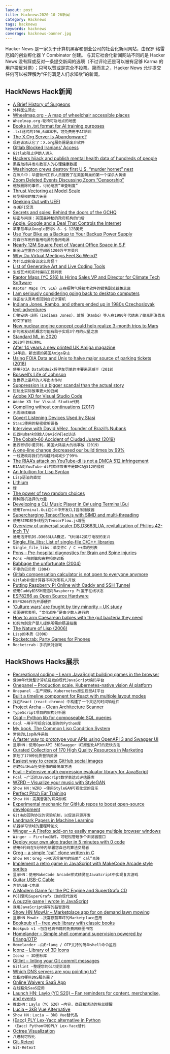 ```yaml
---
layout: post
title: Hacknews2020-10-26新闻
category: Hacknews
tags: hacknews
keywords: hacknews
coverage: hacknews-banner.jpg
---
```


Hacker News 是一家关于计算机黑客和创业公司的社会化新闻网站，由保罗·格雷厄姆的创业孵化器 Y Combinator 创建。
与其它社会化新闻网站不同的是 Hacker News 没有踩或反对一条提交新闻的选项（不过评论还是可以被有足够 Karma 的用户投反对票）；只可以赞或是完全不投票。简而言之，Hacker News 允许提交任何可以被理解为“任何满足人们求知欲”的新闻。

## HackNews Hack新闻


- [A Brief History of Surgeons](https://www.laphamsquarterly.org/roundtable/brief-history-surgeons)
- `外科医生简史`
- [Wheelmap.org - A map of wheelchair accessible places](https://wheelmap.org/)
- `Wheelmap.org-轮椅可及地点的地图`
- [Books in .txt format for AI training purposes](https://twitter.com/theshawwn/status/1320282149329784833)
- `.txt格式的196,640本书，可免费用于AI培训`
- [The X.Org Server Is Abandonware?](https://www.phoronix.com/scan.php?page=news_item&px=XServer-Abandonware)
- `现在该承认它了：X.org服务器是废弃软件`
- [Gitlab Blocked Iranians’ Access](https://ahmadhaghighi.com/blog/2020/gitlab/)
- `Gitlab阻止伊朗人进入`
- [Hackers hijack and publish mental health data of hundreds of people](https://www.foreigner.fi/articulo/national/scandal-over-the-hijack-and-and-publication-of-private-mental-health-data/20201023121903008599.html)
- `黑客劫持并发布数百人的心理健康数据`
- [Washington crews destroy first U.S. “murder hornet” nest](https://www.axios.com/washington-state-murder-hornets-nest-photos-39e04acb-50da-4c3d-8a8d-4993e1fe2780.html)
- `在照片中：华盛顿州工作人员摧毁了在美国筑巢的第一个谋杀大黄蜂`
- [Zoom Deleted Events Discussing Zoom “Censorship”](https://www.buzzfeednews.com/article/janelytvynenko/zoom-deleted-events-censorship)
- `缩放删除的事件，讨论缩放“审查制度”`
- [Thrust Vectoring at Model Scale](https://bps.space/)
- `模型规模的推力矢量`
- [Geeking Out with UEFI](https://oofhours.com/2019/09/02/geeking-out-with-uefi/)
- `与UEFI交流`
- [Secrets and spies: Behind the doors of the GCHQ](https://www.nationalgeographic.co.uk/history-and-civilisation/2020/10/secrets-and-spies-behind-the-doors-of-the-uks-most-enigmatic)
- `秘密与间谍：英国最神秘的政府机构的门后`
- [Apple, Google and a Deal That Controls the Internet](https://www.nytimes.com/2020/10/25/technology/apple-google-search-antitrust.html)
- `苹果每年从Google获得$ 8– $ 12B美元`
- [Use Your Bike as a Backup to Your Backup Power Supply](https://spectrum.ieee.org/geek-life/hands-on/use-your-bike-as-a-backup-to-your-backup-power-supply)
- `将自行车用作备用电源的备用电源`
- [Nearly 12M Square Feet of Vacant Office Space in S.F](http://socketsite.com/archives/2020/10/nearly-12-million-square-feet-of-vacant-office-space-in-s-f.html)
- `旧金山空置办公空间近1200万平方英尺`
- [Why Do Virtual Meetings Feel So Weird?](https://www.sapiens.org/language/nonverbal-communication-online/)
- `为什么虚拟会议这么奇怪？`
- [List of Generative Art and Live Coding Tools](https://opinionatedguide.github.io#/Design/d5-gen)
- `生成艺术和实时编码工具列表`
- [Raptor Maps (YC S16) Is Hiring Sales VP and Director for Climate Tech Software](https://raptormaps.com/jobs/)
- `Raptor Maps（YC S16）正在招聘气候技术软件的销售副总裁兼总监`
- [I am seriously considering going back to desktop computers](http://misc-stuff.terraaeon.com/articles/locked-down-computers.html)
- `我正在认真考虑回到台式计算机`
- [Indiana Jones, Rambo, and others ended up in 1980s Czechoslovak text-adventures](https://arstechnica.com/gaming/2020/10/how-indiana-jones-fought-the-communists-and-led-an-era-of-activist-video-games/)
- `印第安纳·琼斯（Indiana Jones），兰博（Rambo）等人在1980年代结束了捷克斯洛伐克的文字冒险`
- [New nuclear engine concept could help realize 3-month trips to Mars](https://newatlas.com/space/nuclear-thermal-propulsion-ntp-nasa-unsc-tech-deep-space-travel/)
- `新的核发动机概念可能有助于实现3个月的火星之旅`
- [Standard ML in 2020](https://notes.eatonphil.com/standard-ml-in-2020.html)
- `2020年的标准ML`
- [After 14 years a new printed UK Amiga magazine](https://www.amiga-addict.com/)
- `14年后，新出版的英国Amiga杂志`
- [Using FOIA Data and Unix to halve major source of parking tickets (2018)](https://mchap.io/using-foia-data-and-unix-to-halve-major-source-of-parking-tickets.html)
- `使用FOIA Data和Unix将停车罚单的主要来源减半（2018）`
- [Boswell’s Life of Johnson](https://fantasticanachronism.com/2020/10/22/when-the-worst-man-in-the-world-writes-a-masterpiece/)
- `当世界上最坏的人写出杰作时`
- [Suppression is a bigger scandal than the actual story](https://taibbi.substack.com/p/with-the-hunter-biden-expose-suppression-136)
- `压制比实际故事更大的丑闻`
- [Adobe XD for Visual Studio Code](https://letsxd.com/vscode)
- `Adobe XD for Visual Studio代码`
- [Compiling without continuations (2017)](https://dl.acm.org/doi/10.1145/3062341.3062380)
- `无需继续编译`
- [Covert Listening Devices Used by Stasi](https://www.cryptomuseum.com/intel/stasi/index.htm)
- `Stasi使用的秘密收听设备`
- [Interview with David Vélez, founder of Brazil’s Nubank](https://www.sequoiacap.com/newsletter/2018-08-15-david-velez)
- `巴西Nubank创始人DavidVélez访谈`
- [The Cobalt-60 Accident of Ciudad Juarez (2019)](https://culturacolectiva.com/history/cobalt-60-ciudad-juarez-mexico-nuclear-accident)
- `墨西哥切尔诺贝利，美国大陆最大的核事故（2019）`
- [A one-line change decreased our build times by 99%](https://medium.com/pinterest-engineering/how-a-one-line-change-decreased-our-build-times-by-99-b98453265370)
- `一线更改将我们的构建时间减少了99％`
- [The RIAA’s attack on YouTube-dl is not a DMCA 512 infringement](https://joindiaspora.com/posts/808cf690f8e801381778002590d8e506)
- `RIAA对YouTube-dl的欺诈攻击不是DMCA§512的侵权`
- [An Intuition for Lisp Syntax](https://stopa.io/post/265)
- `Lisp语法的直觉`
- [Lithium](https://www.targethealth.com/post/lithium)
- `锂`
- [The power of two random choices](https://brooker.co.za/blog/2012/01/17/two-random.html)
- `两种随机选择的力量`
- [Developing a CLI Music Player in C# using Terminal.Gui](https://markjames.dev/2020-10-25-developing-a-cli-music-player-csharp/)
- `使用Terminal.Gui在C＃中开发CLI音乐播放器`
- [Supercharging TensorFlow.js with SIMD and multi-threading](https://blog.tensorflow.org/2020/09/supercharging-tensorflowjs-webassembly.html)
- `使用SIMD和多线程为TensorFlow.js增压`
- [Overview of universal scaler DS.D3663LUA, revitalization of Philips 42-inch TV](http://redlightgreen.org/2019/01/obzor-universalnogo-skalera-s-dvb-t2-ds-d3663lua/)
- `通用洁牙机DS.D3663LUA概述，飞利浦42英寸电视的复兴`
- [Single_file_libs: List of single-file C/C++ libraries](https://github.com/nothings/single_file_libs)
- `Single_file_libs：单文件C / C ++库的列表`
- [Pons – Pre-hospital diagnostics for Brain and Spine injuries](http://www.ponstech.co)
- `Pons –院前脑和脊柱损伤诊断`
- [Babbage the unfortunate (2004)](https://www.ncbi.nlm.nih.gov/pmc/articles/PMC1772188/)
- `不幸的巴贝奇（2004）`
- [Gitlab compensation calculator is not open to everyone anymore](https://gitlab.com/gitlab-com/www-gitlab-com/-/commit/4293020d789359ad8134a054225127f3e0b32a58)
- `Gitlab补偿计算器不再对所有人开放`
- [Putting Raspberry Pi Online with Caddy and SSH Tunnel](https://gist.github.com/nileshtrivedi/4c615e8d3c1bf053b0d31176b9e69e42)
- `使用Caddy和SSH隧道将Raspberry Pi置于在线状态`
- [ESP8266 as Open Source Hardware](https://www.olimex.com/Products/IoT/ESP8266/ESP8266-EVB/open-source-hardware)
- `ESP8266作为开源硬件`
- [‘Culture wars’ are fought by tiny minority – UK study](https://www.theguardian.com/society/2020/oct/24/culture-wars-are-fought-by-tiny-minority-uk-study)
- `英国研究表明，“文化战争”是由少数人进行的`
- [How to arm Caesarean babies with the gut bacteria they need](https://www.economist.com/science-and-technology/2020/10/17/how-to-arm-caesarean-babies-with-the-gut-bacteria-they-need)
- `如何为剖宫产婴儿提供所需的肠道细菌`
- [The Nature of Lisp (2006)](http://www.defmacro.org/ramblings/lisp.html)
- `Lisp的本质（2006）`
- [Rocketcrab: Party Games for Phones](https://rocketcrab.com/)
- `Rocketcrab：手机派对游戏`


## HackShows Hacks展示

- [ Recreational coding – Learn JavaScript building games in the browser](https://codeguppy.com)
- `受80年代微型计算机启发的现代JavaScript编码平台`
- [ Onepanel – Production scale, Kubernetes-native vision AI platform](https://github.com/onepanelio/core)
- `Onepanel –生产规模，Kubernetes原生视觉AI平台`
- [ Built a timeline component for React with multiple layout modes](https://github.com/prabhuignoto/react-chrono)
- `我在React（react-chrono）中构建了一个灵活的时间轴组件`
- [ Project Archa – Clean Architecture Scanner](https://arc.patico.pro)
- `TypeScript项目的架构分析器`
- [ Csql – Python lib for composeable SQL queries](https://github.com/akdor1154/python-csql)
- `Csql –用于可组合SQL查询的Python库`
- [ My book, The Common Lisp Condition System](https://www.amazon.com/Common-Lisp-Condition-System-Mechanisms/dp/148426133X)
- `常见的Lisp条件系统`
- [ A faster way to prototype your APIs using OpenAPI 3 and Swagger UI](https://github.com/egorsmkv/openapi3-generator)
- `显示HN：使用OpenAPI 3和Swagger UI原型化API的更快方法`
- [ Curated Collection of 170 High Quality Resources in Marketing](https://swipe.tejasrane.co/)
- `策划了170种优质营销资源`
- [ Easiest way to create GitHub social images](https://socialify.git.ci/)
- `创建GitHub社交图像的最简单方法`
- [ Fcal – Extensive math expression evaluator library for JavaScript](https://github.com/5anthosh/fcal)
- `Fcal –广泛的JavaScript数学表达式评估器库`
- [ WZRD – Visualize your music with StyleGAN](https://wzrd.ai/)
- `Show HN：WZRD –使用StyleGAN可视化您的音乐`
- [ Perfect Pitch Ear Training](http://sergeykish.com/perfect-pitch-ear-training)
- `Show HN：完美音高的耳朵训练`
- [ Experimental mechanic for GitHub repos to boost open-source development](https://github.com/redbtc/octocat-loves-bitcoin)
- `GitHub回购协议的实验机制，以促进开源开发`
- [ Landmark Papers in Machine Learning](https://github.com/daturkel/learning-papers)
- `机器学习领域的里程碑论文`
- [ Winger – A Firefox add-on to easily manage multiple browser windows](https://addons.mozilla.org/en-US/firefox/addon/winger/)
- `Winger – Firefox插件，可轻松管理多个浏览器窗口`
- [ Deploy your own algo trader in 5 minutes with 0 code](https://streak.world)
- `使用0代码在5分钟内部署您自己的算法交易者`
- [ Greg – a simple “cal” clone written in C](https://greg-calendar.vercel.app)
- `Show HN：Greg –用C语言编写的简单“ cal”克隆`
- [ Implement a retro game in JavaScript with MakeCode Arcade style sprites](https://codeguppy.com/code.html?t=mars_attack&list=games)
- `显示HN：使用MakeCode Arcade样式精灵在JavaScript中实现复古游戏`
- [ Guitar USB-C Cable](https://bit.ly/2TgGQYJ)
- `吉他USB-C电缆`
- [ A Modern Game for the PC Engine and SuperGrafx CD](https://nicole.express/2020/space-ava-201-release.html)
- `PC引擎和SuperGrafx CD的现代游戏`
- [ A puzzle game I wrote in JavaScript](https://victorribeiro.com/scramble)
- `我用JavaScript编写的益智游戏`
- [Show HN MowUr – Marketplace app for on demand lawn mowing](http://www.mowur.com)
- `显示HN MowUr –按需修剪草坪的Marketplace应用`
- [ Bookpub v1 – free web library with classic books](http://bookpub.club)
- `Bookpub v1 –包含经典书籍的免费网络图书馆`
- [ Homelander – Simple shell command supervision powered by Erlang/OTP](https://github.com/blandinw/homelander)
- `Homelander –由Erlang / OTP支持的简单shell命令监视`
- [ Iconz – Library of 3D Icons](http://iconz.design/)
- `Iconz – 3D图标库`
- [ Gitlint – linting your Git commit messages](https://github.com/jorisroovers/gitlint)
- `Gitlint –整理您的Git提交消息`
- [ Which DNS servers are you pointing to?](https://which.nameserve.rs/)
- `您指向哪些DNS服务器？`
- [ Online Waivers SaaS App](https://www.speedywaiver.io)
- `在线豁免SaaS应用`
- [Launch HN: Laylo (YC S20) – Fan reminders for content, merchandise, and events](item?id=24886794)
- `推出HN：Laylo（YC S20）–内容，商品和活动的粉丝提醒`
- [ Lucia – 3kB Vue Alternative](https://github.com/aidenybai/lucia)
- `Show HN：Lucia – 3kB Vue替代品`
- [  (Eacc) PLY Lex-Yacc alternative in Python](https://github.com/iogf/eacc)
- `（Eacc）Python中的PLY Lex-Yacc替代`
- [ Octree Visualization](https://nickyvanurk.com/boids-octree-simulation/)
- `八进制可视化`
- [ Git-Retext](https://blog.aloni.org/posts/gitology-2-git-retext/)
- `Git-Retext`

